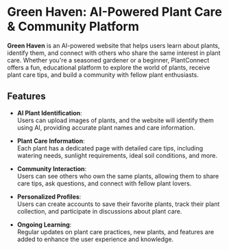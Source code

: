 # Green Haven: AI-Powered Plant Care & Community Platform

**Green Haven** is an AI-powered website that helps users learn about plants, identify them, and connect with others who share the same interest in plant care. Whether you're a seasoned gardener or a beginner, PlantConnect offers a fun, educational platform to explore the world of plants, receive plant care tips, and build a community with fellow plant enthusiasts.

## Features

- **AI Plant Identification**:  
  Users can upload images of plants, and the website will identify them using AI, providing accurate plant names and care information.

- **Plant Care Information**:  
  Each plant has a dedicated page with detailed care tips, including watering needs, sunlight requirements, ideal soil conditions, and more.

- **Community Interaction**:  
  Users can see others who own the same plants, allowing them to share care tips, ask questions, and connect with fellow plant lovers.

- **Personalized Profiles**:  
  Users can create accounts to save their favorite plants, track their plant collection, and participate in discussions about plant care.

- **Ongoing Learning**:  
  Regular updates on plant care practices, new plants, and features are added to enhance the user experience and knowledge.
